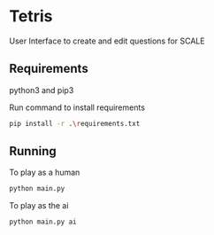 

# Tetris

User Interface to create and edit questions for SCALE

## Requirements
python3 and pip3

Run command to install requirements
```bash
pip install -r .\requirements.txt
```



## Running


To play as a human 
```bash
python main.py
```

To play as the ai
```bash
python main.py ai
```




  
